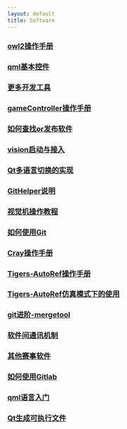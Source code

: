 ```yaml
---
layout: default 
title: Software
---
```

### [owl2操作手册](/Software/owl2操作手册.md)
### [qml基本控件](/Software/qml基本控件.md)
### [更多开发工具](/Software/更多开发工具.md)
### [gameController操作手册](/Software/gameController操作手册.md)
### [如何查找or发布软件](/Software/如何查找or发布软件.md)
### [vision启动与接入](/Software/vision启动与接入.md)
### [Qt多语言切换的实现](/Software/Qt多语言切换的实现.md)
### [GitHelper说明](/Software/GitHelper说明.md)
### [视觉机操作教程](/Software/视觉机操作教程.md)
### [如何使用Git](/Software/如何使用Git.md)
### [Cray操作手册](/Software/Cray操作手册.md)
### [Tigers-AutoRef操作手册](/Software/Tigers-AutoRef操作手册.md)
### [Tigers-AutoRef仿真模式下的使用](/Software/Tigers-AutoRef仿真模式下的使用.md)
### [git进阶-mergetool](/Software/git进阶-mergetool.md)
### [软件间通讯机制](/Software/软件间通讯机制.md)
### [其他赛事软件](/Software/其他赛事软件.md)
### [如何使用Gitlab](/Software/如何使用Gitlab.md)
### [qml语言入门](/Software/qml语言入门.md)
### [Qt生成可执行文件](/Software/Qt生成可执行文件.md)
